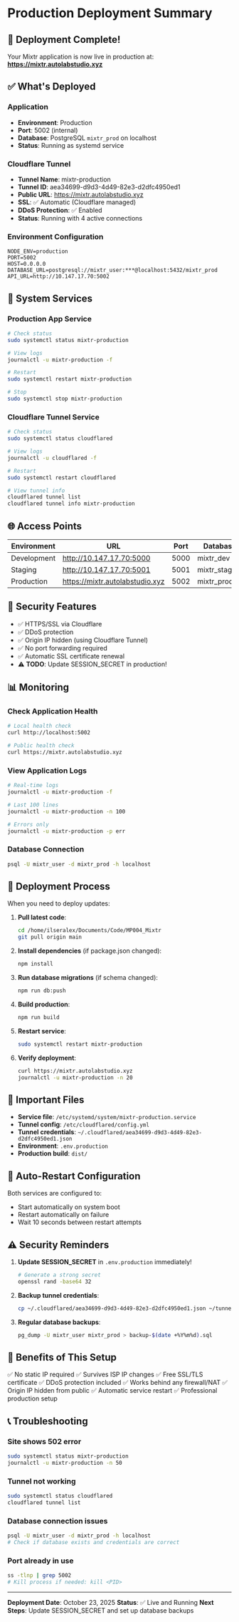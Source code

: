 # Production Deployment Summary

## 🎉 Deployment Complete!

Your Mixtr application is now live in production at:
**https://mixtr.autolabstudio.xyz**

## ✅ What's Deployed

### Application
- **Environment**: Production
- **Port**: 5002 (internal)
- **Database**: PostgreSQL `mixtr_prod` on localhost
- **Status**: Running as systemd service

### Cloudflare Tunnel
- **Tunnel Name**: mixtr-production
- **Tunnel ID**: aea34699-d9d3-4d49-82e3-d2dfc4950ed1
- **Public URL**: https://mixtr.autolabstudio.xyz
- **SSL**: ✅ Automatic (Cloudflare managed)
- **DDoS Protection**: ✅ Enabled
- **Status**: Running with 4 active connections

### Environment Configuration
```
NODE_ENV=production
PORT=5002
HOST=0.0.0.0
DATABASE_URL=postgresql://mixtr_user:***@localhost:5432/mixtr_prod
API_URL=http://10.147.17.70:5002
```

## 🔧 System Services

### Production App Service
```bash
# Check status
sudo systemctl status mixtr-production

# View logs
journalctl -u mixtr-production -f

# Restart
sudo systemctl restart mixtr-production

# Stop
sudo systemctl stop mixtr-production
```

### Cloudflare Tunnel Service
```bash
# Check status
sudo systemctl status cloudflared

# View logs
journalctl -u cloudflared -f

# Restart
sudo systemctl restart cloudflared

# View tunnel info
cloudflared tunnel list
cloudflared tunnel info mixtr-production
```

## 🌐 Access Points

| Environment | URL | Port | Database |
|-------------|-----|------|----------|
| Development | http://10.147.17.70:5000 | 5000 | mixtr_dev |
| Staging | http://10.147.17.70:5001 | 5001 | mixtr_staging |
| Production | https://mixtr.autolabstudio.xyz | 5002 | mixtr_prod |

## 🔐 Security Features

- ✅ HTTPS/SSL via Cloudflare
- ✅ DDoS protection
- ✅ Origin IP hidden (using Cloudflare Tunnel)
- ✅ No port forwarding required
- ✅ Automatic SSL certificate renewal
- ⚠️ **TODO**: Update SESSION_SECRET in production!

## 📊 Monitoring

### Check Application Health
```bash
# Local health check
curl http://localhost:5002

# Public health check
curl https://mixtr.autolabstudio.xyz
```

### View Application Logs
```bash
# Real-time logs
journalctl -u mixtr-production -f

# Last 100 lines
journalctl -u mixtr-production -n 100

# Errors only
journalctl -u mixtr-production -p err
```

### Database Connection
```bash
psql -U mixtr_user -d mixtr_prod -h localhost
```

## 🚀 Deployment Process

When you need to deploy updates:

1. **Pull latest code**:
   ```bash
   cd /home/ilseralex/Documents/Code/MP004_Mixtr
   git pull origin main
   ```

2. **Install dependencies** (if package.json changed):
   ```bash
   npm install
   ```

3. **Run database migrations** (if schema changed):
   ```bash
   npm run db:push
   ```

4. **Build production**:
   ```bash
   npm run build
   ```

5. **Restart service**:
   ```bash
   sudo systemctl restart mixtr-production
   ```

6. **Verify deployment**:
   ```bash
   curl https://mixtr.autolabstudio.xyz
   journalctl -u mixtr-production -n 20
   ```

## 📝 Important Files

- **Service file**: `/etc/systemd/system/mixtr-production.service`
- **Tunnel config**: `/etc/cloudflared/config.yml`
- **Tunnel credentials**: `~/.cloudflared/aea34699-d9d3-4d49-82e3-d2dfc4950ed1.json`
- **Environment**: `.env.production`
- **Production build**: `dist/`

## 🔄 Auto-Restart Configuration

Both services are configured to:
- Start automatically on system boot
- Restart automatically on failure
- Wait 10 seconds between restart attempts

## ⚠️ Security Reminders

1. **Update SESSION_SECRET** in `.env.production` immediately!
   ```bash
   # Generate a strong secret
   openssl rand -base64 32
   ```

2. **Backup tunnel credentials**:
   ```bash
   cp ~/.cloudflared/aea34699-d9d3-4d49-82e3-d2dfc4950ed1.json ~/tunnel-backup.json
   ```

3. **Regular database backups**:
   ```bash
   pg_dump -U mixtr_user mixtr_prod > backup-$(date +%Y%m%d).sql
   ```

## 🎯 Benefits of This Setup

✅ No static IP required
✅ Survives ISP IP changes
✅ Free SSL/TLS certificate
✅ DDoS protection included
✅ Works behind any firewall/NAT
✅ Origin IP hidden from public
✅ Automatic service restart
✅ Professional production setup

## 📞 Troubleshooting

### Site shows 502 error
```bash
sudo systemctl status mixtr-production
journalctl -u mixtr-production -n 50
```

### Tunnel not working
```bash
sudo systemctl status cloudflared
cloudflared tunnel list
```

### Database connection issues
```bash
psql -U mixtr_user -d mixtr_prod -h localhost
# Check if database exists and credentials are correct
```

### Port already in use
```bash
ss -tlnp | grep 5002
# Kill process if needed: kill <PID>
```

---

**Deployment Date**: October 23, 2025
**Status**: ✅ Live and Running
**Next Steps**: Update SESSION_SECRET and set up database backups
